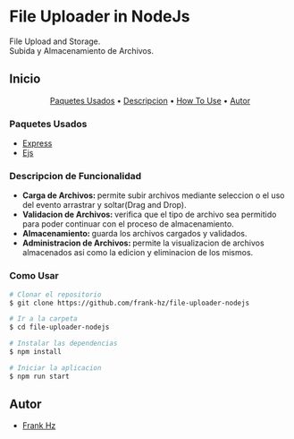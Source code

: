 # File Uploader in NodeJs
File Upload and Storage.<br>
Subida y Almacenamiento de Archivos.

## Inicio

<p align="center">
  <a href="#paquetes-usados">Paquetes Usados</a> •
  <a href="#descripcion-de-funcionalidad">Descripcion</a> •
  <a href="#how-to-use">How To Use</a> •
  <a href="#autor">Autor</a>
</p>

### Paquetes Usados
- [Express](https://expressjs.com)
- [Ejs](https://ejs.co)


### Descripcion de Funcionalidad
- <b>Carga de Archivos: </b> permite subir archivos mediante seleccion o el uso del evento arrastrar y soltar(Drag and Drop).
- <b>Validacion de Archivos: </b> verifica que el tipo de archivo sea permitido para poder continuar con el proceso de almacenamiento.
- <b>Almacenamiento: </b>guarda los archivos cargados y validados.
- <b>Administracion de Archivos: </b> permite la visualizacion de archivos almacenados asi como la edicion y eliminacion de los mismos.


### Como Usar
```bash
# Clonar el repositorio
$ git clone https://github.com/frank-hz/file-uploader-nodejs

# Ir a la carpeta
$ cd file-uploader-nodejs

# Instalar las dependencias
$ npm install

# Iniciar la aplicacion
$ npm run start
```



## Autor

  - [Frank Hz](https://github.com/frank-hz) 
